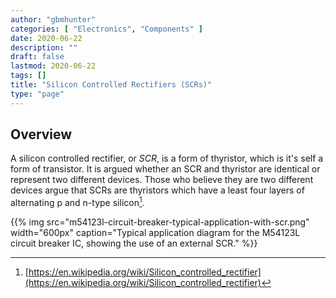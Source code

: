 ```yaml
---
author: "gbmhunter"
categories: [ "Electronics", "Components" ]
date: 2020-06-22
description: ""
draft: false
lastmod: 2020-06-22
tags: []
title: "Silicon Controlled Rectifiers (SCRs)"
type: "page"
---
```


## Overview

A silicon controlled rectifier, or _SCR_, is a form of thyristor, which is it's self a form of transistor. It is argued whether an SCR and thyristor are identical or represent two different devices. Those who believe they are two different devices argue that SCRs are thyristors which have a least four layers of alternating p and n-type silicon[^wikipedia-scrs].

{{% img src="m54123l-circuit-breaker-typical-application-with-scr.png" width="600px" caption="Typical application diagram for the M54123L circuit breaker IC, showing the use of an external SCR." %}}

[^wikipedia-scrs]: [https://en.wikipedia.org/wiki/Silicon_controlled_rectifier](https://en.wikipedia.org/wiki/Silicon_controlled_rectifier)